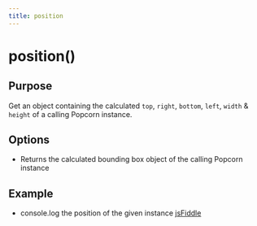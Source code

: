 ```yaml
---
title: position
---
```

# position() #

## Purpose ##

Get an object containing the calculated `top`, `right`, `bottom`, `left`, `width` & `height` of a calling Popcorn instance.

## Options ##

* Returns the calculated bounding box object of the calling Popcorn instance

## Example ##

* console.log the position of the given instance [jsFiddle](http://jsfiddle.net/popcornjs/ZGD6D/)
